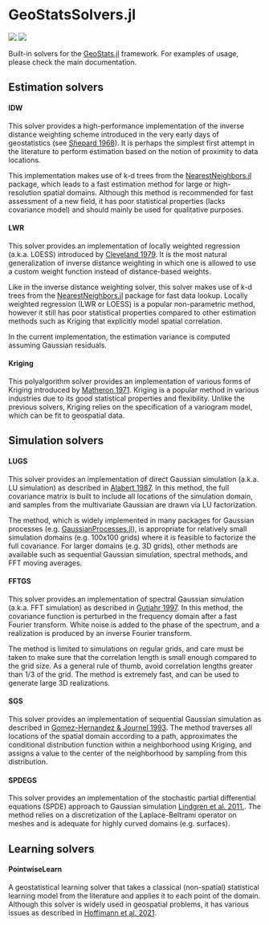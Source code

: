 # GeoStatsSolvers.jl

[![][build-img]][build-url] [![][codecov-img]][codecov-url]

Built-in solvers for the [GeoStats.jl](https://github.com/JuliaEarth/GeoStats.jl) framework.
For examples of usage, please check the main documentation.

## Estimation solvers

#### IDW

This solver provides a high-performance implementation of the inverse distance weighting scheme
introduced in the very early days of geostatistics (see [Shepard 1968](https://dl.acm.org/citation.cfm?id=810616)).
It is perhaps the simplest first attempt in the literature to perform estimation based on the
notion of proximity to data locations.

This implementation makes use of k-d trees from the [NearestNeighbors.jl](https://github.com/KristofferC/NearestNeighbors.jl)
package, which leads to a fast estimation method for large or high-resolution spatial domains.
Although this method is recommended for fast assessment of a new field, it has poor statistical
properties (lacks covariance model) and should mainly be used for qualitative purposes.

#### LWR

This solver provides an implementation of locally weighted regression (a.k.a. LOESS) introduced by
[Cleveland 1979](http://www.stat.washington.edu/courses/stat527/s13/readings/Cleveland_JASA_1979.pdf).
It is the most natural generalization of inverse distance weighting in which one is allowed to use a
custom weight function instead of distance-based weights.

Like in the inverse distance weighting solver, this solver makes use of k-d trees from the
[NearestNeighbors.jl](https://github.com/KristofferC/NearestNeighbors.jl) package for fast data
lookup. Locally weighted regression (LWR or LOESS) is a popular non-parametric method, however
it still has poor statistical properties compared to other estimation methods such as Kriging
that explicitly model spatial correlation.

In the current implementation, the estimation variance is computed assuming Gaussian residuals.

#### Kriging

This polyalgorithm solver provides an implementation of various forms of Kriging introduced by
[Matheron 1971](https://books.google.com.br/books/about/The_Theory_of_Regionalized_Variables_and.html).
Kriging is a popular method in various industries due to its good statistical properties and flexibility.
Unlike the previous solvers, Kriging relies on the specification of a variogram model, which can be
fit to geospatial data.

## Simulation solvers

#### LUGS

This solver provides an implementation of direct Gaussian simulation (a.k.a. LU simulation)
as described in [Alabert 1987](https://link.springer.com/article/10.1007/BF00897191). In this
method, the full covariance matrix is built to include all locations of the simulation domain,
and samples from the multivariate Gaussian are drawn via LU factorization.

The method, which is widely implemented in many packages for Gaussian processes (e.g.
[GaussianProcesses.jl](https://github.com/STOR-i/GaussianProcesses.jl)),
is appropriate for relatively small simulation domains (e.g. 100x100 grids) where it is feasible
to factorize the full covariance. For larger domains (e.g. 3D grids), other methods are available
such as sequential Gaussian simulation, spectral methods, and FFT moving averages.

#### FFTGS

This solver provides an implementation of spectral Gaussian simulation (a.k.a. FFT simulation)
as described in [Gutjahr 1997](https://link.springer.com/article/10.1007/BF02769641).
In this method, the covariance function is perturbed in the frequency
domain after a fast Fourier transform. White noise is added to the phase
of the spectrum, and a realization is produced by an inverse Fourier transform.

The method is limited to simulations on regular grids, and care must be taken
to make sure that the correlation length is small enough compared to the grid
size. As a general rule of thumb, avoid correlation lengths greater than 1/3
of the grid. The method is extremely fast, and can be used to generate large
3D realizations.

#### SGS

This solver provides an implementation of sequential Gaussian simulation as described in
[Gomez-Hernandez & Journel 1993](https://link.springer.com/chapter/10.1007/978-94-011-1739-5_8).
The method traverses all locations of the spatial domain according to a path, approximates the
conditional distribution function within a neighborhood using Kriging, and assigns a value to
the center of the neighborhood by sampling from this distribution.

#### SPDEGS

This solver provides an implementation of the stochastic partial differential equations
(SPDE) approach to Gaussian simulation [Lindgren et al. 2011.](https://rss.onlinelibrary.wiley.com/doi/10.1111/j.1467-9868.2011.00777.x).
The method relies on a discretization of the Laplace-Beltrami operator on meshes and is
adequate for highly curved domains (e.g. surfaces).

## Learning solvers

#### PointwiseLearn

A geostatistical learning solver that takes a classical (non-spatial)
statistical learning model from the literature and applies it to each
point of the domain. Although this solver is widely used in geospatial
problems, it has various issues as described in
[Hoffimann et al. 2021](https://arxiv.org/abs/2102.08791).

[build-img]: https://img.shields.io/github/workflow/status/JuliaEarth/GeoStatsSolvers.jl/CI?style=flat-square
[build-url]: https://github.com/JuliaEarth/GeoStatsSolvers.jl/actions

[codecov-img]: https://codecov.io/gh/JuliaEarth/GeoStatsSolvers.jl/branch/master/graph/badge.svg
[codecov-url]: https://codecov.io/gh/JuliaEarth/GeoStatsSolvers.jl
